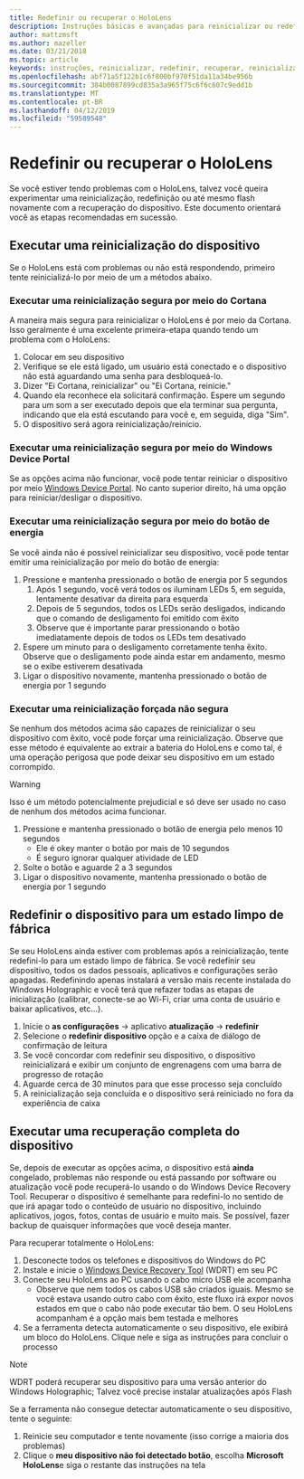 ```yaml
---
title: Redefinir ou recuperar o HoloLens
description: Instruções básicas e avançadas para reinicializar ou redefinindo o HoloLens.
author: mattzmsft
ms.author: mazeller
ms.date: 03/21/2018
ms.topic: article
keywords: instruções, reinicializar, redefinir, recuperar, reinicialização forçada, reinicialização suave, ciclo de energia, HoloLens, desligar
ms.openlocfilehash: abf71a5f122b1c6f800bf970f51da11a34be956b
ms.sourcegitcommit: 384b0087899cd835a3a965f75c6f6c607c9edd1b
ms.translationtype: MT
ms.contentlocale: pt-BR
ms.lasthandoff: 04/12/2019
ms.locfileid: "59589548"
---
```

# <a name="reset-or-recover-your-hololens"></a>Redefinir ou recuperar o HoloLens

Se você estiver tendo problemas com o HoloLens, talvez você queira experimentar uma reinicialização, redefinição ou até mesmo flash novamente com a recuperação do dispositivo. Este documento orientará você as etapas recomendadas em sucessão.

## <a name="perform-a-device-reboot"></a>Executar uma reinicialização do dispositivo

Se o HoloLens está com problemas ou não está respondendo, primeiro tente reinicializá-lo por meio de um a métodos abaixo.

### <a name="perform-a-safe-reboot-via-cortana"></a>Executar uma reinicialização segura por meio do Cortana

A maneira mais segura para reinicializar o HoloLens é por meio da Cortana. Isso geralmente é uma excelente primeira-etapa quando tendo um problema com o HoloLens:
1. Colocar em seu dispositivo
2. Verifique se ele está ligado, um usuário está conectado e o dispositivo não está aguardando uma senha para desbloqueá-lo.
3. Dizer "Ei Cortana, reinicializar" ou "Ei Cortana, reinicie."
4. Quando ela reconhece ela solicitará confirmação. Espere um segundo para um som a ser executado depois que ela terminar sua pergunta, indicando que ela está escutando para você e, em seguida, diga "Sim".
5. O dispositivo será agora reinicialização/reinício.

### <a name="perform-a-safe-reboot-via-windows-device-portal"></a>Executar uma reinicialização segura por meio do Windows Device Portal

Se as opções acima não funcionar, você pode tentar reiniciar o dispositivo por meio [Windows Device Portal](using-the-windows-device-portal.md). No canto superior direito, há uma opção para reiniciar/desligar o dispositivo.

### <a name="perform-a-safe-reboot-via-the-power-button"></a>Executar uma reinicialização segura por meio do botão de energia

Se você ainda não é possível reinicializar seu dispositivo, você pode tentar emitir uma reinicialização por meio do botão de energia:
1. Pressione e mantenha pressionado o botão de energia por 5 segundos
   1. Após 1 segundo, você verá todos os iluminam LEDs 5, em seguida, lentamente desativar da direita para esquerda
   2. Depois de 5 segundos, todos os LEDs serão desligados, indicando que o comando de desligamento foi emitido com êxito
   3. Observe que é importante parar pressionando o botão imediatamente depois de todos os LEDs tem desativado
2. Espere um minuto para o desligamento corretamente tenha êxito. Observe que o desligamento pode ainda estar em andamento, mesmo se o exibe estiverem desativada
3. Ligar o dispositivo novamente, mantenha pressionado o botão de energia por 1 segundo

### <a name="perform-an-unsafe-forced-reboot"></a>Executar uma reinicialização forçada não segura

Se nenhum dos métodos acima são capazes de reinicializar o seu dispositivo com êxito, você pode forçar uma reinicialização. Observe que esse método é equivalente ao extrair a bateria do HoloLens e como tal, é uma operação perigosa que pode deixar seu dispositivo em um estado corrompido. 

>[!WARNING]
>Isso é um método potencialmente prejudicial e só deve ser usado no caso de nenhum dos métodos acima funcionar.

1. Pressione e mantenha pressionado o botão de energia pelo menos 10 segundos
   * Ele é okey manter o botão por mais de 10 segundos
   * É seguro ignorar qualquer atividade de LED
2. Solte o botão e aguarde 2 a 3 segundos
3. Ligar o dispositivo novamente, mantenha pressionado o botão de energia por 1 segundo

## <a name="reset-the-device-to-a-factory-clean-state"></a>Redefinir o dispositivo para um estado limpo de fábrica

Se seu HoloLens ainda estiver com problemas após a reinicialização, tente redefini-lo para um estado limpo de fábrica. Se você redefinir seu dispositivo, todos os dados pessoais, aplicativos e configurações serão apagadas. Redefinindo apenas instalará a versão mais recente instalada do Windows Holographic e você terá que refazer todas as etapas de inicialização (calibrar, conecte-se ao Wi-Fi, criar uma conta de usuário e baixar aplicativos, etc...).
1. Inicie o **as configurações** -> aplicativo **atualização** -> **redefinir**
2. Selecione o **redefinir dispositivo** opção e a caixa de diálogo de confirmação de leitura
3. Se você concordar com redefinir seu dispositivo, o dispositivo reinicializará e exibir um conjunto de engrenagens com uma barra de progresso de rotação
4. Aguarde cerca de 30 minutos para que esse processo seja concluído
5. A reinicialização seja concluída e o dispositivo será reiniciado no fora da experiência de caixa

## <a name="perform-a-full-device-recovery"></a>Executar uma recuperação completa do dispositivo

Se, depois de executar as opções acima, o dispositivo está **ainda** congelado, problemas não responde ou está passando por software ou atualização você pode recuperá-lo usando o do Windows Device Recovery Tool. Recuperar o dispositivo é semelhante para redefini-lo no sentido de que irá apagar todo o conteúdo de usuário no dispositivo, incluindo aplicativos, jogos, fotos, contas de usuário e muito mais. Se possível, fazer backup de quaisquer informações que você deseja manter.

Para recuperar totalmente o HoloLens:
1. Desconecte todos os telefones e dispositivos do Windows do PC
2. Instale e inicie o [Windows Device Recovery Tool](https://support.microsoft.com/help/12379/windows-10-mobile-device-recovery-tool-faq) (WDRT) em seu PC
3. Conecte seu HoloLens ao PC usando o cabo micro USB ele acompanha
   * Observe que nem todos os cabos USB são criados iguais. Mesmo se você estava usando outro cabo com êxito, este fluxo irá expor novos estados em que o cabo não pode executar tão bem. O seu HoloLens acompanham é a opção mais bem testada e melhores
4. Se a ferramenta detecta automaticamente o seu dispositivo, ele exibirá um bloco do HoloLens. Clique nele e siga as instruções para concluir o processo

>[!NOTE]
>WDRT poderá recuperar seu dispositivo para uma versão anterior do Windows Holographic; Talvez você precise instalar atualizações após Flash

Se a ferramenta não consegue detectar automaticamente o seu dispositivo, tente o seguinte:
1. Reinicie seu computador e tente novamente (isso corrige a maioria dos problemas)
2. Clique o **meu dispositivo não foi detectado botão**, escolha **Microsoft HoloLens**e siga o restante das instruções na tela
